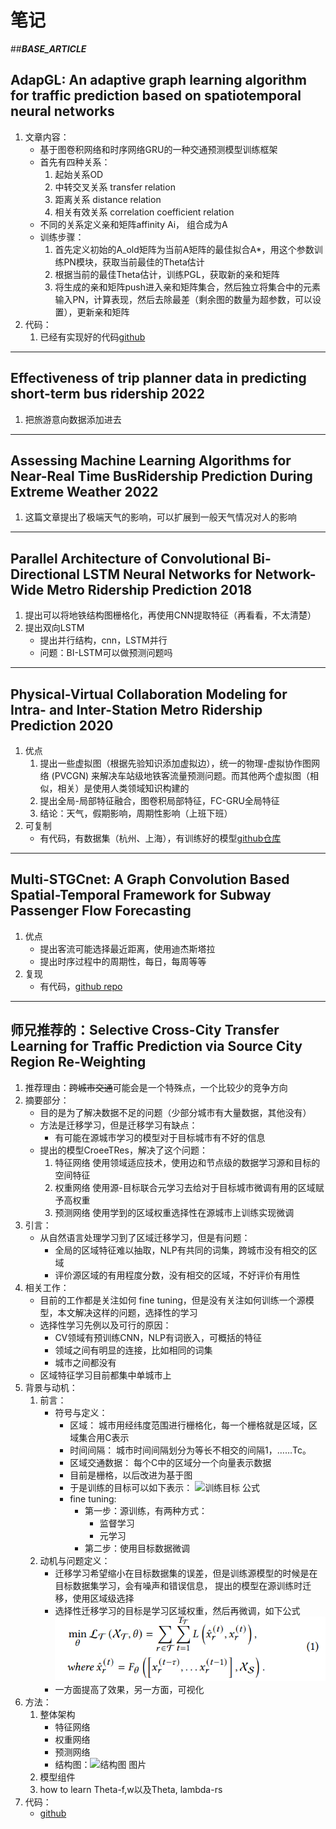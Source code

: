 # 笔记  
##___BASE_ARTICLE___  
## AdapGL: An adaptive graph learning algorithm for traffic prediction based on spatiotemporal neural networks  
1. 文章内容：
	* 基于图卷积网络和时序网络GRU的一种交通预测模型训练框架  
	* 首先有四种关系：  
		1. 起始关系OD  
		2. 中转交叉关系 transfer relation  
		3. 距离关系 distance relation  
		4. 相关有效关系 correlation coefficient relation  
	* 不同的关系定义亲和矩阵affinity Ai， 组合成为A  
	* 训练步骤：  
		1. 首先定义初始的A_old矩阵为当前A矩阵的最佳拟合A*，用这个参数训练PN模块，获取当前最佳的Theta估计  
		2. 根据当前的最佳Theta估计，训练PGL，获取新的亲和矩阵  
		3. 将生成的亲和矩阵push进入亲和矩阵集合，然后独立将集合中的元素输入PN，计算表现，然后去除最差（剩余图的数量为超参数，可以设置），更新亲和矩阵  
2. 代码：  
	1. 已经有实现好的代码[github](https://github.com/Liwu-di/AdapGL-pytorch)  
  
  
---  

## Effectiveness of trip planner data in predicting short-term bus ridership 2022  
1. 把旅游意向数据添加进去  

---  

## Assessing Machine Learning Algorithms for Near-Real Time BusRidership Prediction During Extreme Weather 2022  
1. 这篇文章提出了极端天气的影响，可以扩展到一般天气情况对人的影响  

---

## Parallel Architecture of Convolutional Bi-Directional LSTM Neural Networks for Network-Wide Metro Ridership Prediction 2018  
1. 提出可以将地铁结构图栅格化，再使用CNN提取特征（再看看，不太清楚）
2. 提出双向LSTM
	* 提出并行结构，cnn，LSTM并行
	* 问题：BI-LSTM可以做预测问题吗
---  

## Physical-Virtual Collaboration Modeling for Intra- and Inter-Station Metro Ridership Prediction 2020  
1. 优点 
	1. 提出一些虚拟图（根据先验知识添加虚拟边），统一的物理-虚拟协作​​图网络 (PVCGN) 来解决车站级地铁客流量预测问题。而其他两个虚拟图（相似，相关）是使用人类领域知识构建的
	2. 提出全局-局部特征融合，图卷积局部特征，FC-GRU全局特征
	3. 结论：天气，假期影响，周期性影响（上班下班）
2. 可复制
	* 有代码，有数据集（杭州、上海），有训练好的模型[github仓库](https://github.com/Liwu-di/Physical-Virtual-Collaboration-Modeling-for-Intra--and-Inter-Station-Metro-Ridership-Prediction)  
	
---
	
## Multi-STGCnet: A Graph Convolution Based Spatial-Temporal Framework for Subway Passenger Flow Forecasting	
1. 优点
	* 提出客流可能选择最近距离，使用迪杰斯塔拉
	* 提出时序过程中的周期性，每日，每周等等
2. 复现
	* 有代码，[github repo](https://github.com/start2020/Multi-STGCnet)  
	  
---  

## 师兄推荐的：Selective Cross-City Transfer Learning for Traffic Prediction via Source City Region Re-Weighting  
1. 推荐理由：~~跨城市交通~~可能会是一个特殊点，一个比较少的竞争方向
2. 摘要部分：  
	* 目的是为了解决数据不足的问题（少部分城市有大量数据，其他没有）  
	* 方法是迁移学习，但是迁移学习有缺点：
		* 有可能在源城市学习的模型对于目标城市有不好的信息  
	* 提出的模型CroeeTRes，解决了这个问题：  
		1. 特征网络 使用领域适应技术，使用边和节点级的数据学习源和目标的空间特征  
		2. 权重网络 使用源-目标联合元学习去给对于目标城市微调有用的区域赋予高权重  
		3. 预测网络 使用学到的区域权重选择性在源城市上训练实现微调  
3. 引言：  
	* 从自然语言处理学习到了区域迁移学习，但是有问题：
		* 全局的区域特征难以抽取，NLP有共同的词集，跨城市没有相交的区域  
		* 评价源区域的有用程度分数，没有相交的区域，不好评价有用性  
4. 相关工作：  
	* 目前的工作都是关注如何 fine tuning，但是没有关注如何训练一个源模型，本文解决这样的问题，选择性的学习  
	* 选择性学习先例以及可行的原因：  
		* CV领域有预训练CNN，NLP有词嵌入，可概括的特征  
		* 领域之间有明显的连接，比如相同的词集  
		* 城市之间都没有  
	* 区域特征学习目前都集中单城市上  
5. 背景与动机：  
	1. 前言：  
		* 符号与定义：  
			* 区域： 城市用经纬度范围进行栅格化，每一个栅格就是区域，区域集合用C表示  
			* 时间间隔： 城市时间间隔划分为等长不相交的间隔1，……Tc。
			* 区域交通数据： 每个C中的区域分一个向量表示数据
			* 目前是栅格，以后改进为基于图
			* 于是训练的目标可以如下表示： ![训练目标 公式]()
			* fine tuning:  
				* 第一步：源训练，有两种方式：  
					* 监督学习  
					* 元学习  
				* 第二步：使用目标数据微调  
	2. 动机与问题定义：  
		* 迁移学习希望缩小在目标数据集的误差，但是训练源模型的时候是在目标数据集学习，会有噪声和错误信息， 提出的模型在源训练时迁移，使用区域级选择  
		* 选择性迁移学习的目标是学习区域权重，然后再微调，如下公式![源区域权重 公式](https://github.com/Liwu-di/papers-read/blob/main/pic/1.png)  
		* 一方面提高了效果，另一方面，可视化  
6. 方法：  
	1. 整体架构  
		* 特征网络  
		* 权重网络  
		* 预测网络  
		* 结构图：![结构图 图片](https://github.com/Liwu-di/papers-read/blob/main/pic/1.png2)  
	2. 模型组件  
	3. how to learn Theta-f,w以及Theta, lambda-rs  
7. 代码： 
	* [github](https://github.com/Liwu-di/CrossTReS)  
	